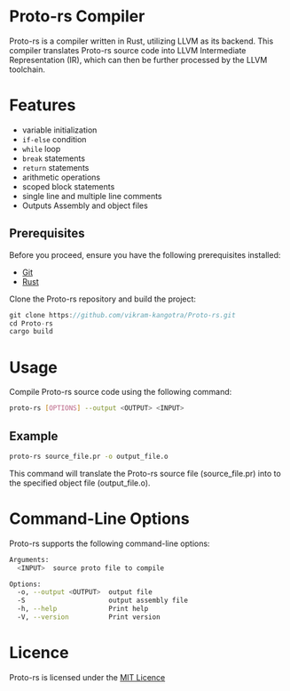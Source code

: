 # Proto-rs Compiler

Proto-rs is a compiler written in Rust, utilizing LLVM as its backend. This compiler translates Proto-rs source code into LLVM Intermediate Representation (IR), which can then be further processed by the LLVM toolchain.

# Features

- variable initialization
- `if-else` condition
- `while` loop
- `break` statements
- `return` statements
- arithmetic operations
- scoped block statements
- single line and multiple line comments
- Outputs Assembly and object files

## Prerequisites
Before you proceed, ensure you have the following prerequisites installed:

- [Git](https://git-scm.com/)
- [Rust](https://www.rust-lang.org/)

Clone the Proto-rs repository and build the project:

```rust
git clone https://github.com/vikram-kangotra/Proto-rs.git
cd Proto-rs
cargo build
```

# Usage
Compile Proto-rs source code using the following command:

```bash
proto-rs [OPTIONS] --output <OUTPUT> <INPUT>
```

## Example

```bash
proto-rs source_file.pr -o output_file.o
```

This command will translate the Proto-rs source file (source_file.pr) into to the specified object file (output_file.o).

# Command-Line Options
Proto-rs supports the following command-line options:

```bash
Arguments:
  <INPUT>  source proto file to compile

Options:
  -o, --output <OUTPUT>  output file
  -S                     output assembly file
  -h, --help             Print help
  -V, --version          Print version
```

# Licence
Proto-rs is licensed under the [MIT Licence](./LICENSE)
